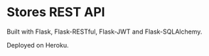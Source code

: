 # Stores REST API

Built with Flask, Flask-RESTful, Flask-JWT and Flask-SQLAlchemy.

Deployed on Heroku.